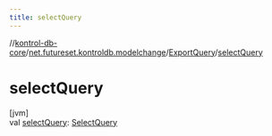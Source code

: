 ```yaml
---
title: selectQuery
---
```

//[kontrol-db-core](../../../index.html)/[net.futureset.kontroldb.modelchange](../index.html)/[ExportQuery](index.html)/[selectQuery](select-query.html)



# selectQuery



[jvm]\
val [selectQuery](select-query.html): [SelectQuery](../-select-query/index.html)




